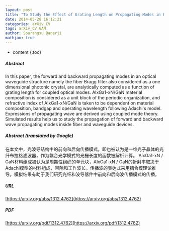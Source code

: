```yaml
---
layout: post
title: "To Study the Effect of Grating Length on Propagating Modes in Bragg Filters with AlxGa1-xN/GaN Material Composition"
date: 2014-05-28 16:12:21
categories: arXiv_CV
tags: arXiv_CV GAN
author: Sourangsu Banerji
mathjax: true
---
```


* content
{:toc}

##### Abstract
In this paper, the forward and backward propagating modes in an optical waveguide structure namely the fiber Bragg filter also considered as a one dimensional photonic crystal, are analytically computed as a function of grating length for coupled optical modes. AlxGa1-xN/GaN material composition is considered as a unit block of the periodic organization, and refractive index of AlxGa1-xN/GaN is taken to be dependent on material composition, bandgap and operating wavelength following Adachi's model. Expressions of propagating wave are derived using coupled mode theory. Simulated results help us to study the propagation of forward and backward wave propagating modes inside fiber and waveguide devices.

##### Abstract (translated by Google)
在本文中，光波导结构中的前向和后向传播模式，即也被认为是一维光子晶体的光纤布拉格滤波器，作为耦合光学模式的光栅长度的函数被解析计算。 AlxGa1-xN / GaN材料组成被认为是周期性组织的单元块，AlxGa1-xN / GaN的折射率取决于Adachi模型的材料组成，带隙和工作波长。传播波的表达式采用耦合模理论推导。模拟结果有助于我们研究光纤和波导器件中前向和后向波传播模式的传播。

##### URL
[https://arxiv.org/abs/1312.4762](https://arxiv.org/abs/1312.4762)

##### PDF
[https://arxiv.org/pdf/1312.4762](https://arxiv.org/pdf/1312.4762)

